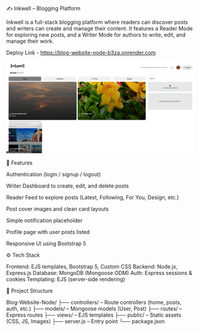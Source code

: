 ✍️ Inkwell – Blogging Platform

Inkwell is a full-stack blogging platform where readers can discover posts and writers can create and manage their content. It features a Reader Mode for exploring new posts, and a Writer Mode for authors to write, edit, and manage their work.

Deploy Link - https://blog-website-node-b3za.onrender.com

![alt text](./public/assets/images/image.png)

🚀 Features

Authentication (login / signup / logout)

Writer Dashboard to create, edit, and delete posts

Reader Feed to explore posts (Latest, Following, For You, Design, etc.)

Post cover images and clean card layouts

Simple notification placeholder

Profile page with user posts listed

Responsive UI using Bootstrap 5

⚙️ Tech Stack

Frontend: EJS templates, Bootstrap 5, Custom CSS
Backend: Node.js, Express.js
Database: MongoDB (Mongoose ODM)
Auth: Express sessions & cookies
Templating: EJS (server-side rendering)

📂 Project Structure

Blog-Website-Node/
├── controllers/ – Route controllers (home, posts, auth, etc.)
├── models/ – Mongoose models (User, Post)
├── routes/ – Express routes
├── views/ – EJS templates
├── public/ – Static assets (CSS, JS, Images)
├── server.js – Entry point
└── package.json

